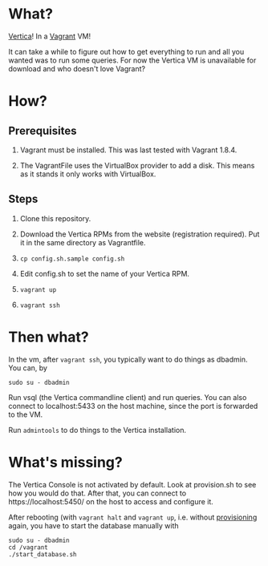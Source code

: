 # What?

[Vertica](https://my.vertica.com/)! In a
[Vagrant](https://www.vagrantup.com/) VM!

It can take a while to figure out how to get everything to run and all
you wanted was to run some queries. For now the Vertica VM is
unavailable for download and who doesn't love Vagrant?


# How?

## Prerequisites

   1. Vagrant must be installed. This was last tested with Vagrant
      1.8.4.

   2. The VagrantFile uses the VirtualBox provider to add a disk. This
      means as it stands it only works with VirtualBox.

## Steps

   1. Clone this repository.

   2. Download the Vertica RPMs from the website (registration
      required). Put it in the same directory as Vagrantfile.

   3. `cp config.sh.sample config.sh`

   4. Edit config.sh to set the name of your Vertica RPM.

   5. `vagrant up`

   6. `vagrant ssh`


# Then what?

In the vm, after `vagrant ssh`, you typically want to do things as
dbadmin. You can, by

```
sudo su - dbadmin
```

Run vsql (the Vertica commandline client) and run queries. You can
also connect to localhost:5433 on the host machine, since the port is
forwarded to the VM.

Run `admintools` to do things to the Vertica installation.


# What's missing?

The Vertica Console is not activated by default. Look at provision.sh
to see how you would do that. After that, you can connect to
https://localhost:5450/ on the host to access and configure it.

After rebooting (with `vagrant halt` and `vagrant up`, i.e. without
[provisioning](https://www.vagrantup.com/docs/provisioning/) again,
you have to start the database manually with

```
sudo su - dbadmin
cd /vagrant
./start_database.sh
```